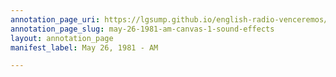 ```yaml
---
annotation_page_uri: https://lgsump.github.io/english-radio-venceremos/annotations/may-26-1981-am-canvas-1-sound-effects.json
annotation_page_slug: may-26-1981-am-canvas-1-sound-effects
layout: annotation_page
manifest_label: May 26, 1981 - AM

---
```

